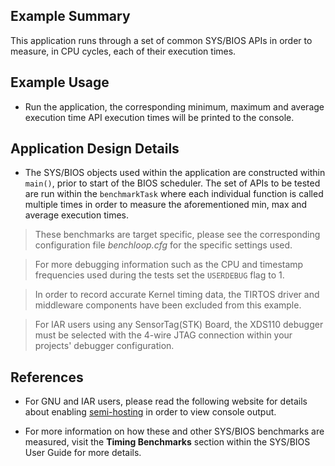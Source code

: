 ## Example Summary

This application runs through a set of common SYS/BIOS APIs in order to
measure, in CPU cycles, each of their execution times.

## Example Usage

* Run the application, the corresponding minimum, maximum and average execution
time API execution times will be printed to the console.

## Application Design Details

* The SYS/BIOS objects used within the application are constructed within
`main()`, prior to start of the BIOS scheduler. The set of APIs to be tested are
run within the `benchmarkTask` where each individual function is called
multiple times in order to measure the aforementioned min, max and average
execution times.

> These benchmarks are target specific, please see the corresponding
configuration file *benchloop.cfg* for the specific settings used.

> For more debugging information such as the CPU and timestamp frequencies used
during the tests set the `USERDEBUG` flag to 1.

> In order to record accurate Kernel timing data, the TIRTOS driver and
middleware components have been excluded from this example.

> For IAR users using any SensorTag(STK) Board, the XDS110 debugger must be
selected with the 4-wire JTAG connection within your projects' debugger
configuration.

## References
* For GNU and IAR users, please read the following website for details about
enabling [semi-hosting](http://processors.wiki.ti.com/index.php/TI-RTOS_Examples_SemiHosting)
in order to view console output.

* For more information on how these and other SYS/BIOS benchmarks are measured,
visit the __Timing Benchmarks__ section within the SYS/BIOS User Guide
for more details.
